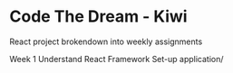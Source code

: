 # Code The Dream - Kiwi
React project brokendown into weekly assignments

Week 1 
Understand React Framework
Set-up application/